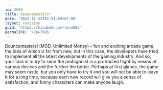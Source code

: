 ```yaml
---
id: 3605
title: Bouncemasters!
date: '2022-11-24T02:51:03+07:00'
layout: revision
guid: 'https://kindmod.com/?p=3605'
permalink: '/?p=3605'
---
```


Bouncemasters! (MOD, Unlimited Money) – fun and exciting arcade game, the idea of which is far from new, but in this case, the developers have tried to implement all the latest developments of the gaming industry. And so, your task is to try to send the protagonist in a protracted flight by means of various devices and the further the better. Perhaps at first glance, the game may seem rustic, but you only have to try it and you will not be able to leave it for a long time, because each new record will give you a sense of satisfaction, and funny characters can make anyone laugh.